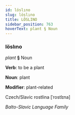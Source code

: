 ```yaml
---
id: löslıno
slug: löslıno
title: LÖSLINO
sidebar_position: 763
hoverText: plant § Noun
---
```


### löslıno

*plant* **§** Noun

**Verb**: to be a plant

**Noun**: plant

**Modifier**: plant-related

Czech/Slavic rostlina [ˈrostlɪna]

*Balto-Slavic Language Family*